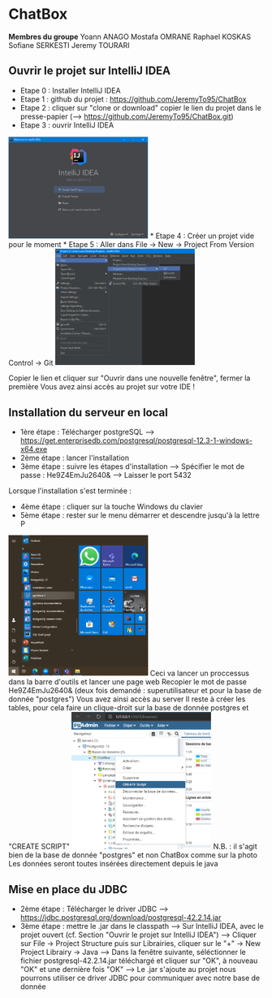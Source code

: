 ChatBox
======

**Membres du groupe**
Yoann ANAGO
Mostafa OMRANE
Raphael KOSKAS
Sofiane SERKESTI
Jeremy TOURARI


## Ouvrir le projet sur IntelliJ IDEA
* Etape 0 : Installer IntelliJ IDEA
* Etape 1 : github du projet : https://github.com/JeremyTo95/ChatBox
* Etape 2 : cliquer sur "clone or download"
 copier le lien du projet dans le presse-papier 
 (--> https://github.com/JeremyTo95/ChatBox.git)
* Etape 3 : ouvrir IntelliJ IDEA
<img src="https://raw.githubusercontent.com/JeremyTo95/ChatBox/master/img/IntelliJStartUp.png" width="275">
* Etape 4 : Créer un projet vide pour le moment 
* Etape 5 : Aller dans File -> New -> Project From Version Control -> Git

<img src="https://raw.githubusercontent.com/JeremyTo95/ChatBox/master/img/Recuperation_projet_git.png" width="275">

Copier le lien et cliquer sur "Ouvrir dans une nouvelle fenêtre", fermer la première
Vous avez ainsi accès au projet sur votre IDE !

## Installation du serveur en local
* 1ère étape : Télécharger postgreSQL
  --> https://get.enterprisedb.com/postgresql/postgresql-12.3-1-windows-x64.exe
* 2ème étape : lancer l'installation
* 3ème étape : suivre les étapes d'installation
  --> Spécifier le mot de passe : He9Z4EmJu2640&
  --> Laisser le port 5432
  
Lorsque l'installation s'est terminée : 
* 4ème étape : cliquer sur la touche Windows du clavier 
* 5ème étape : rester sur le menu démarrer et descendre jusqu'à la lettre P 
<img src="https://raw.githubusercontent.com/JeremyTo95/ChatBox/master/img/menu_demarrer.png" width="275"> 
Ceci va lancer un proccessus dans la barre d'outils et lancer une page web 
Recopier le mot de passe He9Z4EmJu2640& (deux fois demandé : superutilisateur et pour la base de donnée "postgres")
Vous avez ainsi accès au server
Il reste à créer les tables, pour cela faire un clique-droit sur la base de donnée postgres et "CREATE SCRIPT"
<img src="https://raw.githubusercontent.com/JeremyTo95/ChatBox/master/img/create_script.png" width="275">
N.B. : il s'agit bien de la base de donnée "postgres" et non ChatBox comme sur la photo
Les données seront toutes insérées directement depuis le java

## Mise en place du JDBC
* 2ème étape : Télécharger le driver JDBC
  --> https://jdbc.postgresql.org/download/postgresql-42.2.14.jar
* 3ème étape : mettre le .jar dans le classpath
  --> Sur IntelliJ IDEA, avec le projet ouvert (cf. Section "Ouvrir le projet sur IntelliJ IDEA") 
    --> Cliquer sur File -> Project Structure puis sur Librairies, cliquer sur le "+" -> New Project Librairy -> Java 
    --> Dans la fenêtre suivante, séléctionner le fichier postgresql-42.2.14.jar téléchargé et cliquer sur "OK", à nouveau "OK" et une dernière fois "OK" 
    --> Le .jar s'ajoute au projet nous pourrons utiliser ce driver JDBC pour communiquer avec notre base de donnée 

